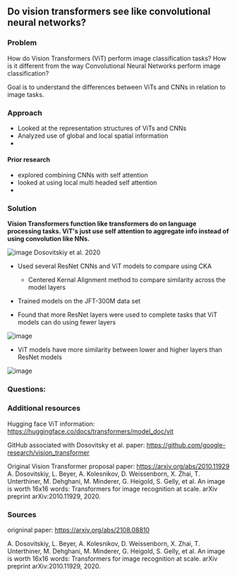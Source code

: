
## **Do vision transformers see like convolutional neural networks?**

### Problem 

How do Vision Transformers (ViT) perform image classification tasks? How is it different from the way Convolutional Neural Networks perform image classification?

Goal is to understand the differences between ViTs and CNNs in relation to image tasks. 

### Approach
- Looked at the representation structures of ViTs and CNNs 
- Analyzed use of global and local spatial information
- 

#### Prior research
- explored combining CNNs with self attention
- looked at using local multi headed self attention
- 

### Solution

**Vision Transformers function like transformers do on language processing tasks. ViT's just use self attention to aggregate info instead of using convolution like NNs.**

![image](https://user-images.githubusercontent.com/64801054/197887648-12933762-236c-44f9-b77f-0425cfebd030.png)
Dosovitskiy et al. 2020

- Used several ResNet CNNs and ViT models to compare using CKA
  -  Centered Kernal Alignment method to compare similarity across the model layers
- Trained models on the JFT-300M data set

- Found that more ResNet layers were used to complete tasks that ViT models can do using fewer layers

![image](https://user-images.githubusercontent.com/64801054/197649996-377a5da4-7466-4834-a3a7-2423add0561d.png)

- ViT models have more similarity between lower and higher layers than ResNet models

![image](https://user-images.githubusercontent.com/64801054/197417979-e5afa940-8594-4228-8b85-d371a6243f92.png)

### Questions:


### Additional resources

Hugging face ViT information:
https://huggingface.co/docs/transformers/model_doc/vit

GitHub associated with Dosovitsky et al. paper: 
https://github.com/google-research/vision_transformer

Original Vision Transformer proposal paper: https://arxiv.org/abs/2010.11929
A. Dosovitskiy, L. Beyer, A. Kolesnikov, D. Weissenborn, X. Zhai, T. Unterthiner, M. Dehghani, M. Minderer, G. Heigold, S. Gelly, et al. An image is worth 16x16 words: Transformers for image recognition at scale. arXiv preprint arXiv:2010.11929, 2020.



### Sources

origninal paper: https://arxiv.org/abs/2108.08810

A. Dosovitskiy, L. Beyer, A. Kolesnikov, D. Weissenborn, X. Zhai, T. Unterthiner, M. Dehghani, M. Minderer, G. Heigold, S. Gelly, et al. An image is worth 16x16 words: Transformers for image recognition at scale. arXiv preprint arXiv:2010.11929, 2020.





